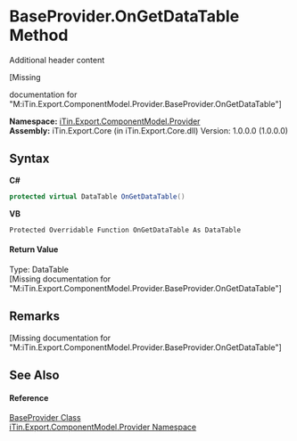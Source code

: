 # BaseProvider.OnGetDataTable Method 
Additional header content 

\[Missing <summary> documentation for "M:iTin.Export.ComponentModel.Provider.BaseProvider.OnGetDataTable"\]

**Namespace:**&nbsp;<a href="723a96b5-5779-2554-cf17-05149bfcb802">iTin.Export.ComponentModel.Provider</a><br />**Assembly:**&nbsp;iTin.Export.Core (in iTin.Export.Core.dll) Version: 1.0.0.0 (1.0.0.0)

## Syntax

**C#**<br />
``` C#
protected virtual DataTable OnGetDataTable()
```

**VB**<br />
``` VB
Protected Overridable Function OnGetDataTable As DataTable
```


#### Return Value
Type: DataTable<br />\[Missing <returns> documentation for "M:iTin.Export.ComponentModel.Provider.BaseProvider.OnGetDataTable"\]

## Remarks
\[Missing <remarks> documentation for "M:iTin.Export.ComponentModel.Provider.BaseProvider.OnGetDataTable"\]

## See Also


#### Reference
<a href="f3556fb2-c7e1-5904-974e-18f789583e49">BaseProvider Class</a><br /><a href="723a96b5-5779-2554-cf17-05149bfcb802">iTin.Export.ComponentModel.Provider Namespace</a><br />